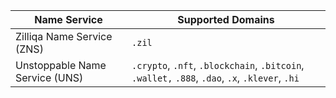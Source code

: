 | Name Service                   | Supported Domains |
| ------------------------------ | - |
| Zilliqa Name Service (ZNS)     | `.zil` |
| Unstoppable Name Service (UNS) | `.crypto`, `.nft`, `.blockchain`, `.bitcoin`, `.wallet,` `.888`, `.dao`, `.x`, `.klever`, `.hi` |
